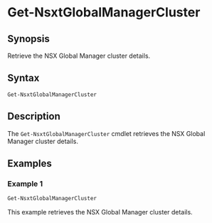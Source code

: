 # Get-NsxtGlobalManagerCluster

## Synopsis

Retrieve the NSX Global Manager cluster details.

## Syntax

```powershll
Get-NsxtGlobalManagerCluster
```

## Description

The `Get-NsxtGlobalManagerCluster` cmdlet retrieves the NSX Global Manager cluster details.

## Examples

### Example 1

```powershell
Get-NsxtGlobalManagerCluster
```

This example retrieves the NSX Global Manager cluster details.
